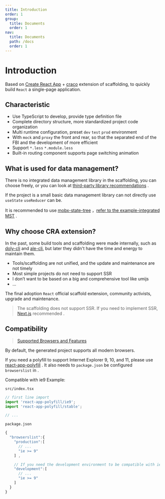 ```yaml
---
title: Introduction
order: 1
group:
  title: Documents
  order: 1
nav:
  title: Documents
  path: /docs
  order: 1
---
```


# Introduction

Based on [Create React App](https://create-react-app.dev/) + [craco](https://github.com/gsoft-inc/craco) extension of scaffolding, to quickly build `React` a single-page application.

## Characteristic

- Use TypeScript to develop, provide type definition file
- Complete directory structure, more standardized project code organization
- Multi runtime configuration, preset `dev` `test` `prod` environment
- With `mock` and `proxy` the front and rear, so that the separated end of the FBI and the development of more efficient
- Support `*.less` `*.module.less`
- Built-in routing component supports page switching animation

## What is used for data management?

There is no integrated data management library in the scaffolding, you can choose freely, or you can look at [third-party library recommendations](/en-US/docs/third) .

If the project is a small basic data management library can not directly use `useState` `useReducer` can be.

It is recommended to use [mobx-state-tree](https://github.com/mobxjs/mobx-state-tree) ，[refer to the example-integrated MST](/en-US/docs/example-mst) .

## Why choose CRA extension?

In the past, some build tools and scaffolding were made internally, such as [doly-cli](https://www.npmjs.com/package/doly-cli) and [ale-cli](https://www.npmjs.com/package/ale-cli), but later they didn't have the time and energy to maintain them.

- Tools/scaffolding are not unified, and the update and maintenance are not timely
- Most simple projects do not need to support SSR
- I don’t want to be based on a big and comprehensive tool like umijs
- ...

The final adoption `React` official scaffold extension, community activists, upgrade and maintenance.

> The scaffolding does not support SSR. If you need to implement SSR, [Next.js](https://www.nextjs.cn/) recommended .

## Compatibility

> [Supported Browsers and Features](https://create-react-app.dev/docs/supported-browsers-features/#supported-language-features)

By default, the generated project supports all modern browsers.

If you need a polyfill to support Internet Explorer 9, 10, and 11, please use [react-app-polyfill](https://github.com/facebook/create-react-app/tree/master/packages/react-app-polyfill) . It also needs to `package.json` be configured `browserslist` in .

Compatible with ie9 Example:

`src/index.tsx`

```typescript
// first line import
import 'react-app-polyfill/ie9';
import 'react-app-polyfill/stable';

// ...
```

`package.json`

```typescript
{
  "browserslist":{
    "production":[
      // ...
      "ie >= 9"
    ] ,

    // If you need the development environment to be compatible with ie9, set development
    "development":[
      // ...
      "ie >= 9"
    ]
  }
}
```
